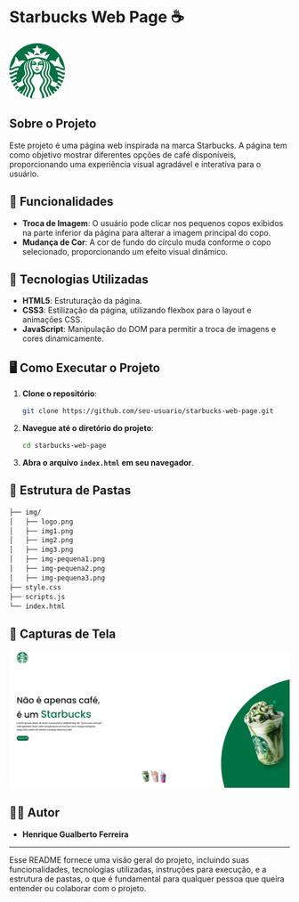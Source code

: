 
# Starbucks Web Page ☕️

![Starbucks Logo](./img/logo.png)

## Sobre o Projeto

Este projeto é uma página web inspirada na marca Starbucks. A página tem como objetivo mostrar diferentes opções de café disponíveis, proporcionando uma experiência visual agradável e interativa para o usuário.

## 🎨 Funcionalidades

- **Troca de Imagem**: O usuário pode clicar nos pequenos copos exibidos na parte inferior da página para alterar a imagem principal do copo.
- **Mudança de Cor**: A cor de fundo do círculo muda conforme o copo selecionado, proporcionando um efeito visual dinâmico.

## 🚀 Tecnologias Utilizadas

- **HTML5**: Estruturação da página.
- **CSS3**: Estilização da página, utilizando flexbox para o layout e animações CSS.
- **JavaScript**: Manipulação do DOM para permitir a troca de imagens e cores dinamicamente.

## 🖥️ Como Executar o Projeto

1. **Clone o repositório**:

   ```bash
   git clone https://github.com/seu-usuario/starbucks-web-page.git
   ```

2. **Navegue até o diretório do projeto**:

   ```bash
   cd starbucks-web-page
   ```

3. **Abra o arquivo `index.html` em seu navegador**.

## 📂 Estrutura de Pastas

```bash
├── img/
│   ├── logo.png
│   ├── img1.png
│   ├── img2.png
│   ├── img3.png
│   ├── img-pequena1.png
│   ├── img-pequena2.png
│   ├── img-pequena3.png
├── style.css
├── scripts.js
└── index.html
```

## 📸 Capturas de Tela

<img src="https://github.com/Henriquegf100/Projeto-Star-bucks-cafe/blob/main/Star-bucks-cafe.png"/>

## 👨‍💻 Autor

- **Henrique Gualberto Ferreira**

---

Esse README fornece uma visão geral do projeto, incluindo suas funcionalidades, tecnologias utilizadas, instruções para execução, e a estrutura de pastas, o que é fundamental para qualquer pessoa que queira entender ou colaborar com o projeto.


